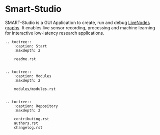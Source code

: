 # Smart-Studio

SMART-Studio is a GUI Application to create, run and debug [LiveNodes graphs](https://livenodes.pages.csl.uni-bremen.de/livenodes/). 
It enables live sensor recording, processing and machine learning for interactive low-latency research applications.

```{eval-rst}
.. toctree::
    :caption: Start
    :maxdepth: 2

    readme.rst


.. toctree::
    :caption: Modules
    :maxdepth: 2

    modules/modules.rst


.. toctree::
    :caption: Repository
    :maxdepth: 2

    contributing.rst
    authors.rst
    changelog.rst


```


